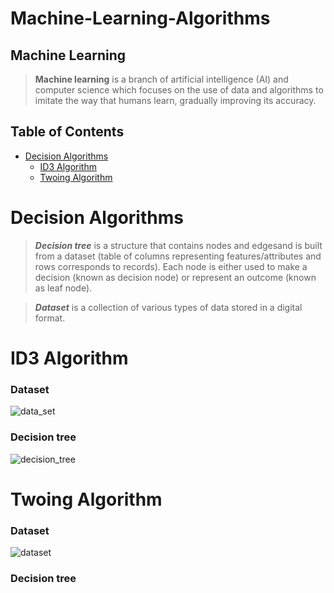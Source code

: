 # Machine-Learning-Algorithms

## Machine Learning

> **Machine learning** is a branch of artificial intelligence (AI) and computer science which focuses on the use of data and algorithms to imitate the way that humans learn, gradually improving its accuracy.

## Table of Contents

- [Decision Algorithms](#decision-algorithms)
  - [ID3 Algorithm](#id3-algorithm)
  - [Twoing Algorithm](#twoing-algorithm)

# Decision Algorithms

> ***Decision tree*** is a structure that contains nodes and edgesand is built from a dataset (table of columns representing features/attributes and rows corresponds to records). Each node is either used to make a decision (known as decision node) or represent an outcome (known as leaf node).

> ***Dataset*** is a collection of various types of data stored in a digital format.

# ID3 Algorithm

### Dataset
![data_set](https://user-images.githubusercontent.com/102357822/224136660-6bc7be0c-3a03-4e9c-8aa6-ba109f7d9e44.png)

### Decision tree
![decision_tree](https://user-images.githubusercontent.com/102357822/224142978-a618688a-f821-46c7-8d85-d8fc1f532264.png)



# Twoing Algorithm

### Dataset
![dataset](https://user-images.githubusercontent.com/102357822/225343128-8ed84a93-73db-4622-996b-2b59395d7311.png)

### Decision tree

